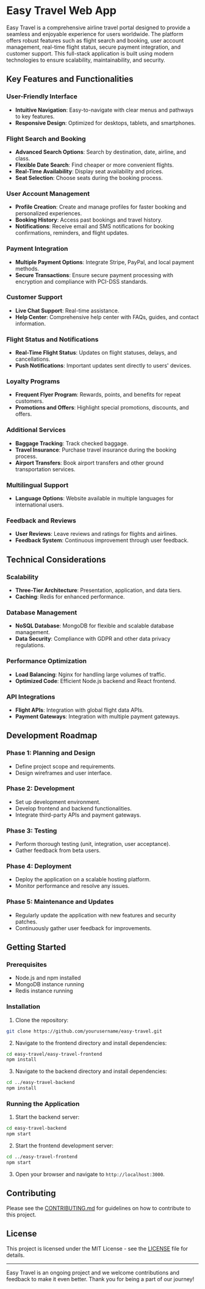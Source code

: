 # Easy Travel Web App

Easy Travel is a comprehensive airline travel portal designed to provide a seamless and enjoyable experience for users worldwide. The platform offers robust features such as flight search and booking, user account management, real-time flight status, secure payment integration, and customer support. This full-stack application is built using modern technologies to ensure scalability, maintainability, and security.

## Key Features and Functionalities

### User-Friendly Interface
- **Intuitive Navigation**: Easy-to-navigate with clear menus and pathways to key features.
- **Responsive Design**: Optimized for desktops, tablets, and smartphones.

### Flight Search and Booking
- **Advanced Search Options**: Search by destination, date, airline, and class.
- **Flexible Date Search**: Find cheaper or more convenient flights.
- **Real-Time Availability**: Display seat availability and prices.
- **Seat Selection**: Choose seats during the booking process.

### User Account Management
- **Profile Creation**: Create and manage profiles for faster booking and personalized experiences.
- **Booking History**: Access past bookings and travel history.
- **Notifications**: Receive email and SMS notifications for booking confirmations, reminders, and flight updates.

### Payment Integration
- **Multiple Payment Options**: Integrate Stripe, PayPal, and local payment methods.
- **Secure Transactions**: Ensure secure payment processing with encryption and compliance with PCI-DSS standards.

### Customer Support
- **Live Chat Support**: Real-time assistance.
- **Help Center**: Comprehensive help center with FAQs, guides, and contact information.

### Flight Status and Notifications
- **Real-Time Flight Status**: Updates on flight statuses, delays, and cancellations.
- **Push Notifications**: Important updates sent directly to users' devices.

### Loyalty Programs
- **Frequent Flyer Program**: Rewards, points, and benefits for repeat customers.
- **Promotions and Offers**: Highlight special promotions, discounts, and offers.

### Additional Services
- **Baggage Tracking**: Track checked baggage.
- **Travel Insurance**: Purchase travel insurance during the booking process.
- **Airport Transfers**: Book airport transfers and other ground transportation services.

### Multilingual Support
- **Language Options**: Website available in multiple languages for international users.

### Feedback and Reviews
- **User Reviews**: Leave reviews and ratings for flights and airlines.
- **Feedback System**: Continuous improvement through user feedback.

## Technical Considerations

### Scalability
- **Three-Tier Architecture**: Presentation, application, and data tiers.
- **Caching**: Redis for enhanced performance.

### Database Management
- **NoSQL Database**: MongoDB for flexible and scalable database management.
- **Data Security**: Compliance with GDPR and other data privacy regulations.

### Performance Optimization
- **Load Balancing**: Nginx for handling large volumes of traffic.
- **Optimized Code**: Efficient Node.js backend and React frontend.

### API Integrations
- **Flight APIs**: Integration with global flight data APIs.
- **Payment Gateways**: Integration with multiple payment gateways.

## Development Roadmap

### Phase 1: Planning and Design
- Define project scope and requirements.
- Design wireframes and user interface.

### Phase 2: Development
- Set up development environment.
- Develop frontend and backend functionalities.
- Integrate third-party APIs and payment gateways.

### Phase 3: Testing
- Perform thorough testing (unit, integration, user acceptance).
- Gather feedback from beta users.

### Phase 4: Deployment
- Deploy the application on a scalable hosting platform.
- Monitor performance and resolve any issues.

### Phase 5: Maintenance and Updates
- Regularly update the application with new features and security patches.
- Continuously gather user feedback for improvements.

## Getting Started

### Prerequisites
- Node.js and npm installed
- MongoDB instance running
- Redis instance running

### Installation

1. Clone the repository:

```bash
git clone https://github.com/yourusername/easy-travel.git
```

2. Navigate to the frontend directory and install dependencies:

```bash
cd easy-travel/easy-travel-frontend
npm install
```

3. Navigate to the backend directory and install dependencies:

```bash
cd ../easy-travel-backend
npm install
```

### Running the Application

1. Start the backend server:

```bash
cd easy-travel-backend
npm start
```

2. Start the frontend development server:

```bash
cd ../easy-travel-frontend
npm start
```

3. Open your browser and navigate to `http://localhost:3000`.

## Contributing

Please see the [CONTRIBUTING.md](CONTRIBUTING.md) for guidelines on how to contribute to this project.

## License

This project is licensed under the MIT License - see the [LICENSE](LICENSE) file for details.

---

Easy Travel is an ongoing project and we welcome contributions and feedback to make it even better. Thank you for being a part of our journey!